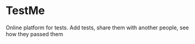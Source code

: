 # TestMe
Online platform for tests. Add tests, share them with another people, see how they passed them
